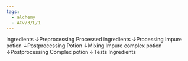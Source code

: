 ```yaml
---
tags:
  - alchemy
  - ACv/3/L/1
---
```

Ingredients
↓Preprocessing
Processed ingredients
↓Processing
Impure potion
↓Postprocessing 
Potion
↓Mixing
Impure complex potion
↓Postprocessing
Complex potion
↓Tests
Ingredients